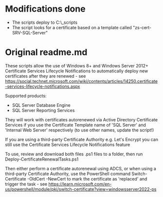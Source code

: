 # Modifications done
- The scripts deploy to C:\\_scripts
- The script looks for a certificate based on a template called "zs-cert-SRV-SQL-Server"

# Original readme.md
These scripts allow the use of Windows 8+ and Windows Server 2012+ Certificate Services Lifecycle Notifications to automatically deploy new certificates after they are renewed - see https://social.technet.microsoft.com/wiki/contents/articles/14250.certificate-services-lifecycle-notifications.aspx

Supported products:
 - SQL Server Database Engine
 - SQL Server Reporting Services

They will work with certificates autorenewed via Active Directory Certificate Services if you use the Certificate Template name of 'SQL Server' and 'Internal Web Server' respectively (to use other names, update the script!)

If you are using a third-party Certificate Authority e.g. Let's Encrypt you can still use the Certificate Services Lifecycle Notifications feature

To use, review and download both files .ps1 files to a folder, then run Deploy-CertificateRenewalTasks.ps1

Then either perform a certificate autorenewal using ADCS, or when using a third-party Certificate Authority, use the PowerShell command Switch-Certificate -OldCert <thumbprint> -NewCert <thumbprint> to mark the certificate as 'replaced' and trigger the task - see https://learn.microsoft.com/en-us/powershell/module/pki/switch-certificate?view=windowsserver2022-ps
